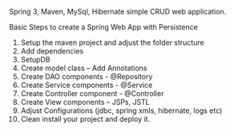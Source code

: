 Spring 3, Maven, MySql, Hibernate simple CRUD web application.

Basic Steps to create a Spring Web App with Persistence

1.	Setup the maven project and adjust the folder structure
2.	Add dependencies
3.	SetupDB
4.	Create model class – Add Annotations
5.	Create DAO components - @Repository
6.	Create Service components - @Service
7.	Create Controller component - @Controller
8.	Create View components – JSPs, JSTL
9.	Adjust Configurations (jdbc, spring xmls, hibernate, logs etc)
10.	Clean install your project and deploy it.
